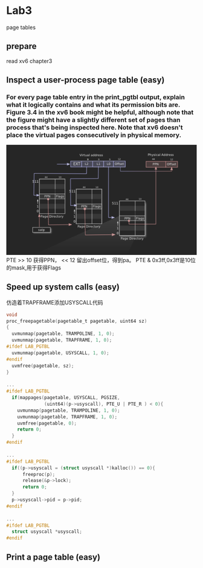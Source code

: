 # Lab3
page tables

## prepare

read xv6 chapter3

## Inspect a user-process page table (easy)

### For every page table entry in the print_pgtbl output, explain what it logically contains and what its permission bits are. Figure 3.4 in the xv6 book might be helpful, although note that the figure might have a slightly different set of pages than process that's being inspected here. Note that xv6 doesn't place the virtual pages consecutively in physical memory.

![alt text](image-39.png)
PTE >> 10 获得PPN， << 12 留出offset位，得到pa。
PTE & 0x3ff,0x3ff是10位的mask,用于获得Flags

## Speed up system calls (easy)

仿造着TRAPFRAME添加USYSCALL代码
```c
void
proc_freepagetable(pagetable_t pagetable, uint64 sz)
{
  uvmunmap(pagetable, TRAMPOLINE, 1, 0);
  uvmunmap(pagetable, TRAPFRAME, 1, 0);
#ifdef LAB_PGTBL
  uvmunmap(pagetable, USYSCALL, 1, 0);    
#endif  
  uvmfree(pagetable, sz);
}

...
#ifdef LAB_PGTBL
  if(mappages(pagetable, USYSCALL, PGSIZE,
              (uint64)(p->usyscall), PTE_U | PTE_R ) < 0){
    uvmunmap(pagetable, TRAMPOLINE, 1, 0);
    uvmunmap(pagetable, TRAPFRAME, 1, 0);
    uvmfree(pagetable, 0);
    return 0;
  }
#endif

...
#ifdef LAB_PGTBL
  if((p->usyscall = (struct usyscall *)kalloc()) == 0){
      freeproc(p);
      release(&p->lock);
      return 0;
  }
  p->usyscall->pid = p->pid;
#endif

...
#ifdef LAB_PGTBL
  struct usyscall *usyscall;
#endif
```

## Print a page table (easy)